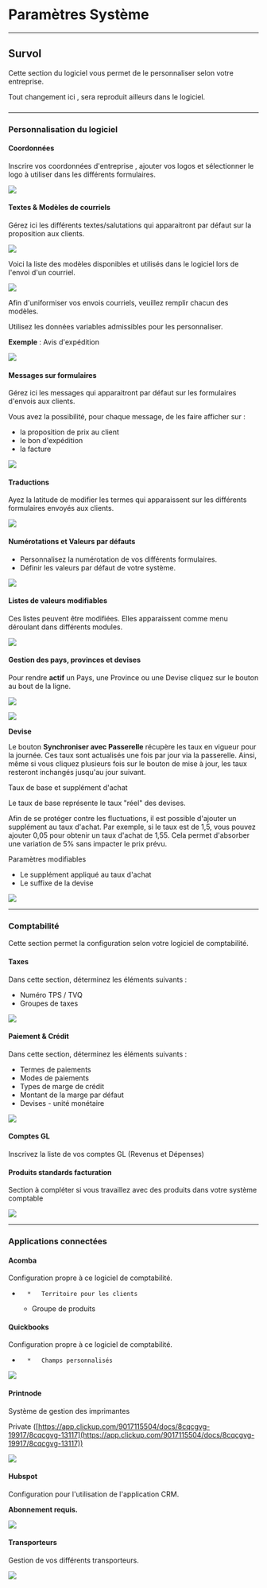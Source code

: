 # Paramètres Système

* * *

  

## Survol

  

Cette section du logiciel vous permet de le personnaliser selon votre entreprise.

Tout changement ici , sera reproduit ailleurs dans le logiciel.

###   

* * *

  

### Personnalisation du logiciel

  

#### **Coordonnées**

Inscrire vos coordonnées d'entreprise , ajouter vos logos et sélectionner le logo à utiliser dans les différents formulaires.

![](https://t9017115504.p.clickup-attachments.com/t9017115504/6e7395d7-3ef5-4ec3-bd7b-dd5bf6f62749/Screenshot%202024-10-24%20at%205.32.00%E2%80%AFPM.png)

  
  

#### **Textes & Modèles de courriels**

Gérez ici les différents textes/salutations qui apparaitront par défaut sur la proposition aux clients.

![](https://t9017115504.p.clickup-attachments.com/t9017115504/31484e00-170d-4292-b282-6dc7c5a6704e/Screenshot%202024-10-24%20at%205.00.02%E2%80%AFPM.png)

  
  

Voici la liste des modèles disponibles et utilisés dans le logiciel lors de l'envoi d'un courriel.

![](https://t9017115504.p.clickup-attachments.com/t9017115504/f87fdff0-bc3a-4f47-9912-541fda710693/Screenshot%202024-10-25%20at%209.26.57%E2%80%AFAM.png)

  

Afin d'uniformiser vos envois courriels, veuillez remplir chacun des modèles.

Utilisez les données variables admissibles pour les personnaliser.

  

**Exemple** : Avis d'expédition

![](https://t9017115504.p.clickup-attachments.com/t9017115504/95b769f9-ba3d-4a65-bb84-7f7ccf2c6061/Screenshot%202024-10-25%20at%209.43.52%E2%80%AFAM.png)

  
  
  

#### **Messages sur formulaires**

Gérez ici les messages qui apparaitront par défaut sur les formulaires d'envois aux clients.

Vous avez la possibilité, pour chaque message, de les faire afficher sur :

*   la proposition de prix au client
*   le bon d'expédition
*   la facture

![](https://t9017115504.p.clickup-attachments.com/t9017115504/c61b424a-e3c9-424d-ab4e-fc45bb3ca946/Screenshot%202024-10-24%20at%203.50.00%E2%80%AFPM.png)

  
  

#### **Traductions**

Ayez la latitude de modifier les termes qui apparaissent sur les différents formulaires envoyés aux clients.

![](https://t9017115504.p.clickup-attachments.com/t9017115504/2a902cd7-d222-4b25-bed8-29ab47090041/Screenshot%202024-10-24%20at%205.52.13%E2%80%AFPM.png)

  
  

#### **Numérotations et Valeurs par défauts**

*   Personnalisez la numérotation de vos différents formulaires.
*   Définir les valeurs par défaut de votre système.

![](https://t9017115504.p.clickup-attachments.com/t9017115504/fa32af62-bf4c-4292-8b51-6bfbad849efb/Screenshot%202024-11-13%20at%2012.58.44%E2%80%AFPM.png)

  
  

#### **Listes de valeurs modifiables**

Ces listes peuvent être modifiées. Elles apparaissent comme menu déroulant dans différents modules.

![](https://t9017115504.p.clickup-attachments.com/t9017115504/44a2e203-fc5b-4d6f-a56f-78c26cf749aa/Screenshot%202024-10-24%20at%203.56.58%E2%80%AFPM.png)

####   

  

#### **Gestion des pays, provinces et devises**

Pour rendre **actif** un Pays, une Province ou une Devise cliquez sur le bouton au bout de la ligne.

![](https://t9017115504.p.clickup-attachments.com/t9017115504/c8879fae-a7c3-46d3-9714-69a8913d08f9/Screenshot%202025-04-22%20at%2011.23.58%E2%80%AFPM.png)

![](https://t9017115504.p.clickup-attachments.com/t9017115504/1d2064e4-347b-4576-a60d-65f314ad77dd/Screenshot%202025-04-22%20at%2011.23.45%E2%80%AFPM.png)

  
  
  

**Devise**

Le bouton **Synchroniser avec Passerelle** récupère les taux en vigueur pour la journée. Ces taux sont actualisés une fois par jour via la passerelle. Ainsi, même si vous cliquez plusieurs fois sur le bouton de mise à jour, les taux resteront inchangés jusqu'au jour suivant.

  

Taux de base et supplément d'achat

Le taux de base représente le taux "réel" des devises.

Afin de se protéger contre les fluctuations, il est possible d'ajouter un supplément au taux d'achat. Par exemple, si le taux est de 1,5, vous pouvez ajouter 0,05 pour obtenir un taux d'achat de 1,55. Cela permet d'absorber une variation de 5% sans impacter le prix prévu.

  

Paramètres modifiables

*   Le supplément appliqué au taux d'achat
*   Le suffixe de la devise

![](https://t9017115504.p.clickup-attachments.com/t9017115504/f54caea0-5633-4b9a-8f89-37fef48089ba/Screenshot%202025-04-22%20at%2011.20.33%E2%80%AFPM.png)

  
  
  

* * *

  

### **Comptabilité**

Cette section permet la configuration selon votre logiciel de comptabilité.

  

#### **Taxes**

Dans cette section, déterminez les éléments suivants :

*   Numéro TPS / TVQ
*   Groupes de taxes

![](https://t9017115504.p.clickup-attachments.com/t9017115504/802e7470-55d5-4688-977c-f0acc0cc7280/Screenshot%202024-11-18%20at%2011.29.59%E2%80%AFAM.png)

  
  

#### **Paiement & Crédit**

Dans cette section, déterminez les éléments suivants :

*   Termes de paiements
*   Modes de paiements
*   Types de marge de crédit
*   Montant de la marge par défaut
*   Devises - unité monétaire

![](https://t9017115504.p.clickup-attachments.com/t9017115504/3d6ccf63-c2c2-41e0-9dc1-57665290268f/Screenshot%202024-11-18%20at%2011.31.19%E2%80%AFAM.png)

  
  

#### **Comptes GL**

Inscrivez la liste de vos comptes GL (Revenus et Dépenses)

  
  

#### **Produits standards facturation**

Section à compléter si vous travaillez avec des produits dans votre système comptable

![](https://t9017115504.p.clickup-attachments.com/t9017115504/8bfcffe0-1709-4131-95e4-92f850c393d6/Screenshot%202024-11-18%20at%2011.32.10%E2%80%AFAM.png)

  
  

* * *

  

### **Applications connectées**

  

#### **Acomba**

Configuration propre à ce logiciel de comptabilité.

*       *   Territoire pour les clients
    *   Groupe de produits

  

#### **Quickbooks**

Configuration propre à ce logiciel de comptabilité.

*       *   Champs personnalisés

![](https://t9017115504.p.clickup-attachments.com/t9017115504/14e4042d-e5a8-446a-81c3-7af99b51de49/Screenshot%202024-11-18%20at%2011.23.47%E2%80%AFAM.png)

####   

  

#### **Printnode**

Système de gestion des imprimantes

Private ([https://app.clickup.com/9017115504/docs/8cqcgvg-19917/8cqcgvg-13117](https://app.clickup.com/9017115504/docs/8cqcgvg-19917/8cqcgvg-13117))

![](https://t9017115504.p.clickup-attachments.com/t9017115504/2b0c559c-01fd-4b2e-9c2e-f565af596a23/Screenshot%202024-11-13%20at%2011.49.48%E2%80%AFAM.png)

  
  

#### **Hubspot**

Configuration pour l'utilisation de l'application CRM.

**Abonnement requis.**

![](https://t9017115504.p.clickup-attachments.com/t9017115504/612ebd2c-e646-4f79-8c11-86c4b866d373/Screenshot%202024-11-14%20at%209.19.48%E2%80%AFAM.png)

  
  

#### **Transporteurs**

Gestion de vos différents transporteurs.

![](https://t9017115504.p.clickup-attachments.com/t9017115504/dea1271e-38cb-424a-9e96-a225e5cc6a34/Screenshot%202024-11-13%20at%2011.50.21%E2%80%AFAM.png)